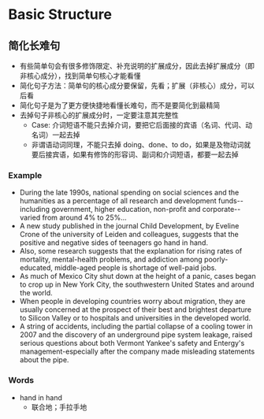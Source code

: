# Basic Structure

## 简化长难句

- 有些简单句会有很多修饰限定、补充说明的扩展成分，因此去掉扩展成分（即非核心成分），找到简单句核心才能看懂
- 简化句子方法：简单句的核心成分要保留，先看；扩展（非核心）成分，可以后看
- 简化句子是为了更方便快捷地看懂长难句，而不是要简化到最精简
- 去掉句子非核心的扩展成分时，一定要注意其完整性
    - Case: 介词短语不能只去掉介词，要把它后面接的宾语（名词、代词、动名词）一起去掉
    - 非谓语动词同理，不能只去掉 doing、done、to do，如果是及物动词就要后接宾语，如果有修饰的形容词、副词和介词短语，都要一起去掉

### Example

- During the late 1990s, national spending on social sciences and the humanities as a percentage of all research and
  development funds--including government, higher education, non-profit and corporate--varied from around 4% to 25%...
- A new study published in the journal Child Development, by Eveline Crone of the university of Leiden and colleagues,
  suggests that the positive and negative sides of teenagers go hand in hand.
- Also, some research suggests that the explanation for rising rates of mortality, mental-health problems, and addiction
  among poorly-educated, middle-aged people is shortage of well-paid jobs.
- As much of Mexico City shut down at the height of a panic, cases began to crop up in New York City, the southwestern
  United States and around the world.
- When people in developing countries worry about migration, they are usually concerned at the prospect of their best
  and brightest departure to Silicon Valley or to hospitals and universities in the developed world.
- A string of accidents, including the partial collapse of a cooling tower in 2007 and the discovery of an underground
  pipe system leakage, raised serious questions about both Vermont Yankee's safety and Entergy's management-especially
  after the company made misleading statements about the pipe.

### Words

- hand in hand
    - 联合地；手拉手地
  
